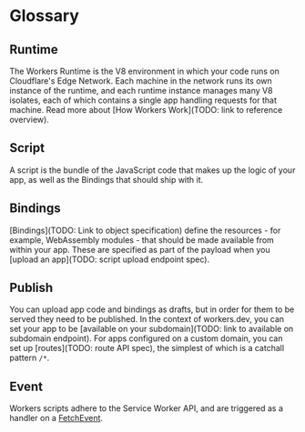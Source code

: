 # Glossary

## Runtime
The Workers Runtime is the V8 environment in which your code runs on Cloudflare's Edge Network. Each machine in the network runs its own instance of the runtime, and each runtime instance manages many V8 isolates, each of which contains a single app handling requests for that machine. Read more about [How Workers Work](TODO: link to reference overview).

## Script
A script is the bundle of the JavaScript code that makes up the logic of your app, as well as the Bindings that should ship with it.

## Bindings
[Bindings](TODO: Link to object specification) define the resources - for example, WebAssembly modules - that should be made available from within your app. These are specified as part of the payload when you [upload an app](TODO: script upload endpoint spec).

## Publish
You can upload app code and bindings as drafts, but in order for them to be served they need to be published. In the context of workers.dev, you can set your app to be [available on your subdomain](TODO: link to available on subdomain endpoint). For apps configured on a custom domain, you can set up [routes](TODO: route API spec), the simplest of which is a catchall pattern `/*`.

## Event
Workers scripts adhere to the Service Worker API, and are triggered as a handler on a [FetchEvent](https://developer.mozilla.org/en-US/docs/Web/API/FetchEvent).

